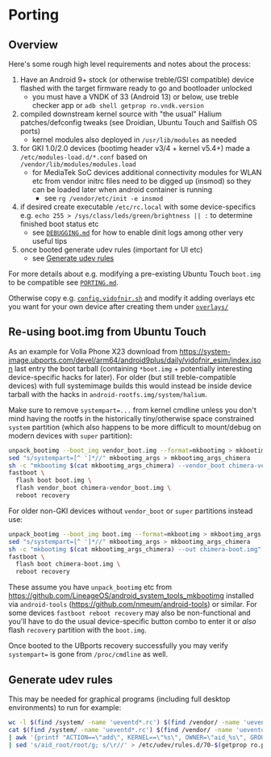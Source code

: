# Porting

## Overview
Here's some rough high level requirements and notes about the process:
1. Have an Android 9+ stock (or otherwise treble/GSI compatible) device flashed with the target
   firmware ready to go and bootloader unlocked
   - you must have a VNDK of 33 (Android 13) or below, use treble checker app or
     `adb shell getprop ro.vndk.version`
2. compiled downstream kernel source with "the usual" Halium patches/defconfig tweaks (see Droidian,
   Ubuntu Touch and Sailfish OS ports)
   - kernel modules also deployed in `/usr/lib/modules` as needed
3. for GKI 1.0/2.0 devices (bootimg header v3/4 + kernel v5.4+) made a `/etc/modules-load.d/*.conf`
   based on `/vendor/lib/modules/modules.load`
   - for MediaTek SoC devices additional connectivity modules for WLAN etc from vendor initrc files
     need to be digged up (insmod) so they can be loaded later when android container is running
     - see `rg /vendor/etc/init -e insmod`
4. if desired create executable `/etc/rc.local` with some device-specifics e.g.
   `echo 255 > /sys/class/leds/green/brightness || :` to determine finished boot status etc
   - see [`DEBUGGING.md`](DEBUGGING.md) for how to enable dinit logs among other very useful tips
5. once booted generate udev rules (important for UI etc)
   - see [Generate udev rules](PORTING.md#generate-udev-rules)

For more details about e.g. modifying a pre-existing Ubuntu Touch `boot.img` to be compatible see
[`PORTING.md`](PORTING.md).

Otherwise copy e.g. [`config.vidofnir.sh`](config.vidofnir.sh) and modify it adding overlays etc you
want for your own device after creating them under [`overlays/`](overlays/)


## Re-using boot.img from Ubuntu Touch
As an example for Volla Phone X23 download from https://system-image.ubports.com/devel/arm64/android9plus/daily/vidofnir_esim/index.json
last entry the boot tarball (containing `*boot.img` + potentially interesting device-specific hacks
for later). For older (but still treble-compatible devices) with full systemimage builds this would
instead be inside device tarball with the hacks in `android-rootfs.img/system/halium`.

Make sure to remove `systempart=...` from kernel cmdline unless you don't mind having the rootfs in
the historically tiny/otherwise space constrained `system` partition (which also happens to be more
difficult to mount/debug on modern devices with `super` partition):
```sh
unpack_bootimg --boot_img vendor_boot.img --format=mkbootimg > mkbootimg_args
sed "s/systempart=[^ ']*//" mkbootimg_args > mkbootimg_args_chimera
sh -c "mkbootimg $(cat mkbootimg_args_chimera) --vendor_boot chimera-vendor_boot.img" && rm -r out mkbootimg_args*
fastboot \
  flash boot boot.img \
  flash vendor_boot chimera-vendor_boot.img \
  reboot recovery
```
For older non-GKI devices without `vendor_boot` or `super` partitions instead use:
```sh
unpack_bootimg --boot_img boot.img --format=mkbootimg > mkbootimg_args
sed "s/systempart=[^ ']*//" mkbootimg_args > mkbootimg_args_chimera
sh -c "mkbootimg $(cat mkbootimg_args_chimera) --out chimera-boot.img" && rm -r out mkbootimg_args*
fastboot \
  flash boot chimera-boot.img \
  reboot recovery
```
These assume you have `unpack_bootimg` etc from https://github.com/LineageOS/android_system_tools_mkbootimg
installed via `android-tools` (https://github.com/nmeum/android-tools) or similar. For some devices
`fastboot reboot recovery` may also be non-functional and you'll have to do the usual device-specific
button combo to enter it or *also* flash `recovery` partition with the `boot.img`.

Once booted to the UBports recovery successfully you may verify `systempart=` is gone from
`/proc/cmdline` as well.


## Generate udev rules
This may be needed for graphical programs (including full desktop environments) to run for example:
```sh
wc -l $(find /system/ -name 'ueventd*.rc') $(find /vendor/ -name 'ueventd*.rc')
cat $(find /system/ -name 'ueventd*.rc') $(find /vendor/ -name 'ueventd*.rc') | grep '^/dev' | sed 's:^/dev/::' \
| awk '{printf "ACTION==\"add\", KERNEL==\"%s\", OWNER=\"aid_%s\", GROUP=\"aid_%s\", MODE=\"%s\"\n",$1,$3,$4,$2}' \
| sed 's/aid_root/root/g; s/\r//' > /etc/udev/rules.d/70-$(getprop ro.product.vendor.device | tr '[:upper:]' '[:lower:]').rules
```
